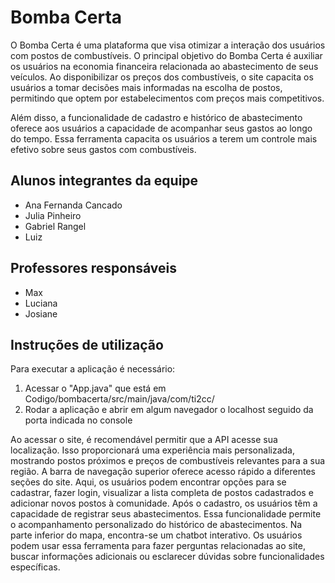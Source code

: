 # Bomba Certa

O Bomba Certa é uma plataforma que visa otimizar a interação dos usuários com postos de combustíveis. O principal objetivo do Bomba Certa é auxiliar os usuários na economia financeira relacionada ao abastecimento de seus veículos. Ao disponibilizar os preços dos combustíveis, o site capacita os usuários a tomar decisões mais informadas na escolha de postos, permitindo que optem por estabelecimentos com preços mais competitivos.

Além disso, a funcionalidade de cadastro e histórico de abastecimento oferece aos usuários a capacidade de acompanhar seus gastos ao longo do tempo. Essa ferramenta capacita os usuários a terem um controle mais efetivo sobre seus gastos com combustíveis.

## Alunos integrantes da equipe

* Ana Fernanda Cancado
* Julia Pinheiro 
* Gabriel Rangel
* Luiz

## Professores responsáveis

* Max
* Luciana
* Josiane

## Instruções de utilização

Para executar a aplicação é necessário:
1. Acessar o "App.java" que está em Codigo/bombacerta/src/main/java/com/ti2cc/
2. Rodar a aplicação e abrir em algum navegador o localhost seguido da porta indicada no console

Ao acessar o site, é recomendável permitir que a API acesse sua localização. Isso proporcionará uma experiência mais personalizada, mostrando postos próximos e preços de combustíveis relevantes para a sua região. A barra de navegação superior oferece acesso rápido a diferentes seções do site. Aqui, os usuários podem encontrar opções para se cadastrar, fazer login, visualizar a lista completa de postos cadastrados e adicionar novos postos à comunidade. Após o cadastro, os usuários têm a capacidade de registrar seus abastecimentos. Essa funcionalidade permite o acompanhamento personalizado do histórico de abastecimentos. Na parte inferior do mapa, encontra-se um chatbot interativo. Os usuários podem usar essa ferramenta para fazer perguntas relacionadas ao site, buscar informações adicionais ou esclarecer dúvidas sobre funcionalidades específicas.
